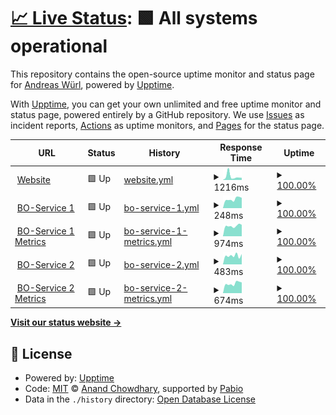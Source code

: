 # [📈 Live Status](https://wuan.github.io/bo-upptime/): <!--live status--> **🟩 All systems operational**

This repository contains the open-source uptime monitor and status page for [Andreas Würl](https://wuerl.net), powered by [Upptime](https://github.com/upptime/upptime).

With [Upptime](https://upptime.js.org), you can get your own unlimited and free uptime monitor and status page, powered entirely by a GitHub repository. We use [Issues](https://github.com/wuan/upptime/issues) as incident reports, [Actions](https://github.com/wuan/upptime/actions) as uptime monitors, and [Pages](https://wuan.github.io/bo-upptime/) for the status page.

<!--start: status pages-->
<!-- This summary is generated by Upptime (https://github.com/upptime/upptime) -->
<!-- Do not edit this manually, your changes will be overwritten -->
<!-- prettier-ignore -->
| URL | Status | History | Response Time | Uptime |
| --- | ------ | ------- | ------------- | ------ |
| <img alt="" src="https://icons.duckduckgo.com/ip3/blitzortung.tryb.de.ico" height="13"> [Website](https://blitzortung.tryb.de) | 🟩 Up | [website.yml](https://github.com/wuan/bo-upptime/commits/HEAD/history/website.yml) | <details><summary><img alt="Response time graph" src="./graphs/website/response-time-week.png" height="20"> 1216ms</summary><br><a href="https://wuan.github.io/bo-upptime/history/website"><img alt="Response time 661" src="https://img.shields.io/endpoint?url=https%3A%2F%2Fraw.githubusercontent.com%2Fwuan%2Fbo-upptime%2FHEAD%2Fapi%2Fwebsite%2Fresponse-time.json"></a><br><a href="https://wuan.github.io/bo-upptime/history/website"><img alt="24-hour response time 699" src="https://img.shields.io/endpoint?url=https%3A%2F%2Fraw.githubusercontent.com%2Fwuan%2Fbo-upptime%2FHEAD%2Fapi%2Fwebsite%2Fresponse-time-day.json"></a><br><a href="https://wuan.github.io/bo-upptime/history/website"><img alt="7-day response time 1216" src="https://img.shields.io/endpoint?url=https%3A%2F%2Fraw.githubusercontent.com%2Fwuan%2Fbo-upptime%2FHEAD%2Fapi%2Fwebsite%2Fresponse-time-week.json"></a><br><a href="https://wuan.github.io/bo-upptime/history/website"><img alt="30-day response time 758" src="https://img.shields.io/endpoint?url=https%3A%2F%2Fraw.githubusercontent.com%2Fwuan%2Fbo-upptime%2FHEAD%2Fapi%2Fwebsite%2Fresponse-time-month.json"></a><br><a href="https://wuan.github.io/bo-upptime/history/website"><img alt="1-year response time 661" src="https://img.shields.io/endpoint?url=https%3A%2F%2Fraw.githubusercontent.com%2Fwuan%2Fbo-upptime%2FHEAD%2Fapi%2Fwebsite%2Fresponse-time-year.json"></a></details> | <details><summary><a href="https://wuan.github.io/bo-upptime/history/website">100.00%</a></summary><a href="https://wuan.github.io/bo-upptime/history/website"><img alt="All-time uptime 100.00%" src="https://img.shields.io/endpoint?url=https%3A%2F%2Fraw.githubusercontent.com%2Fwuan%2Fbo-upptime%2FHEAD%2Fapi%2Fwebsite%2Fuptime.json"></a><br><a href="https://wuan.github.io/bo-upptime/history/website"><img alt="24-hour uptime 100.00%" src="https://img.shields.io/endpoint?url=https%3A%2F%2Fraw.githubusercontent.com%2Fwuan%2Fbo-upptime%2FHEAD%2Fapi%2Fwebsite%2Fuptime-day.json"></a><br><a href="https://wuan.github.io/bo-upptime/history/website"><img alt="7-day uptime 100.00%" src="https://img.shields.io/endpoint?url=https%3A%2F%2Fraw.githubusercontent.com%2Fwuan%2Fbo-upptime%2FHEAD%2Fapi%2Fwebsite%2Fuptime-week.json"></a><br><a href="https://wuan.github.io/bo-upptime/history/website"><img alt="30-day uptime 100.00%" src="https://img.shields.io/endpoint?url=https%3A%2F%2Fraw.githubusercontent.com%2Fwuan%2Fbo-upptime%2FHEAD%2Fapi%2Fwebsite%2Fuptime-month.json"></a><br><a href="https://wuan.github.io/bo-upptime/history/website"><img alt="1-year uptime 100.00%" src="https://img.shields.io/endpoint?url=https%3A%2F%2Fraw.githubusercontent.com%2Fwuan%2Fbo-upptime%2FHEAD%2Fapi%2Fwebsite%2Fuptime-year.json"></a></details>
| <img alt="" src="https://icons.duckduckgo.com/ip3/tryb.de.ico" height="13"> [BO-Service 1](http://tryb.de) | 🟩 Up | [bo-service-1.yml](https://github.com/wuan/bo-upptime/commits/HEAD/history/bo-service-1.yml) | <details><summary><img alt="Response time graph" src="./graphs/bo-service-1/response-time-week.png" height="20"> 248ms</summary><br><a href="https://wuan.github.io/bo-upptime/history/bo-service-1"><img alt="Response time 239" src="https://img.shields.io/endpoint?url=https%3A%2F%2Fraw.githubusercontent.com%2Fwuan%2Fbo-upptime%2FHEAD%2Fapi%2Fbo-service-1%2Fresponse-time.json"></a><br><a href="https://wuan.github.io/bo-upptime/history/bo-service-1"><img alt="24-hour response time 211" src="https://img.shields.io/endpoint?url=https%3A%2F%2Fraw.githubusercontent.com%2Fwuan%2Fbo-upptime%2FHEAD%2Fapi%2Fbo-service-1%2Fresponse-time-day.json"></a><br><a href="https://wuan.github.io/bo-upptime/history/bo-service-1"><img alt="7-day response time 248" src="https://img.shields.io/endpoint?url=https%3A%2F%2Fraw.githubusercontent.com%2Fwuan%2Fbo-upptime%2FHEAD%2Fapi%2Fbo-service-1%2Fresponse-time-week.json"></a><br><a href="https://wuan.github.io/bo-upptime/history/bo-service-1"><img alt="30-day response time 235" src="https://img.shields.io/endpoint?url=https%3A%2F%2Fraw.githubusercontent.com%2Fwuan%2Fbo-upptime%2FHEAD%2Fapi%2Fbo-service-1%2Fresponse-time-month.json"></a><br><a href="https://wuan.github.io/bo-upptime/history/bo-service-1"><img alt="1-year response time 239" src="https://img.shields.io/endpoint?url=https%3A%2F%2Fraw.githubusercontent.com%2Fwuan%2Fbo-upptime%2FHEAD%2Fapi%2Fbo-service-1%2Fresponse-time-year.json"></a></details> | <details><summary><a href="https://wuan.github.io/bo-upptime/history/bo-service-1">100.00%</a></summary><a href="https://wuan.github.io/bo-upptime/history/bo-service-1"><img alt="All-time uptime 99.90%" src="https://img.shields.io/endpoint?url=https%3A%2F%2Fraw.githubusercontent.com%2Fwuan%2Fbo-upptime%2FHEAD%2Fapi%2Fbo-service-1%2Fuptime.json"></a><br><a href="https://wuan.github.io/bo-upptime/history/bo-service-1"><img alt="24-hour uptime 100.00%" src="https://img.shields.io/endpoint?url=https%3A%2F%2Fraw.githubusercontent.com%2Fwuan%2Fbo-upptime%2FHEAD%2Fapi%2Fbo-service-1%2Fuptime-day.json"></a><br><a href="https://wuan.github.io/bo-upptime/history/bo-service-1"><img alt="7-day uptime 100.00%" src="https://img.shields.io/endpoint?url=https%3A%2F%2Fraw.githubusercontent.com%2Fwuan%2Fbo-upptime%2FHEAD%2Fapi%2Fbo-service-1%2Fuptime-week.json"></a><br><a href="https://wuan.github.io/bo-upptime/history/bo-service-1"><img alt="30-day uptime 100.00%" src="https://img.shields.io/endpoint?url=https%3A%2F%2Fraw.githubusercontent.com%2Fwuan%2Fbo-upptime%2FHEAD%2Fapi%2Fbo-service-1%2Fuptime-month.json"></a><br><a href="https://wuan.github.io/bo-upptime/history/bo-service-1"><img alt="1-year uptime 99.90%" src="https://img.shields.io/endpoint?url=https%3A%2F%2Fraw.githubusercontent.com%2Fwuan%2Fbo-upptime%2FHEAD%2Fapi%2Fbo-service-1%2Fuptime-year.json"></a></details>
| <img alt="" src="https://icons.duckduckgo.com/ip3/metrics.tryb.de.ico" height="13"> [BO-Service 1 Metrics](https://metrics.tryb.de) | 🟩 Up | [bo-service-1-metrics.yml](https://github.com/wuan/bo-upptime/commits/HEAD/history/bo-service-1-metrics.yml) | <details><summary><img alt="Response time graph" src="./graphs/bo-service-1-metrics/response-time-week.png" height="20"> 974ms</summary><br><a href="https://wuan.github.io/bo-upptime/history/bo-service-1-metrics"><img alt="Response time 883" src="https://img.shields.io/endpoint?url=https%3A%2F%2Fraw.githubusercontent.com%2Fwuan%2Fbo-upptime%2FHEAD%2Fapi%2Fbo-service-1-metrics%2Fresponse-time.json"></a><br><a href="https://wuan.github.io/bo-upptime/history/bo-service-1-metrics"><img alt="24-hour response time 914" src="https://img.shields.io/endpoint?url=https%3A%2F%2Fraw.githubusercontent.com%2Fwuan%2Fbo-upptime%2FHEAD%2Fapi%2Fbo-service-1-metrics%2Fresponse-time-day.json"></a><br><a href="https://wuan.github.io/bo-upptime/history/bo-service-1-metrics"><img alt="7-day response time 974" src="https://img.shields.io/endpoint?url=https%3A%2F%2Fraw.githubusercontent.com%2Fwuan%2Fbo-upptime%2FHEAD%2Fapi%2Fbo-service-1-metrics%2Fresponse-time-week.json"></a><br><a href="https://wuan.github.io/bo-upptime/history/bo-service-1-metrics"><img alt="30-day response time 920" src="https://img.shields.io/endpoint?url=https%3A%2F%2Fraw.githubusercontent.com%2Fwuan%2Fbo-upptime%2FHEAD%2Fapi%2Fbo-service-1-metrics%2Fresponse-time-month.json"></a><br><a href="https://wuan.github.io/bo-upptime/history/bo-service-1-metrics"><img alt="1-year response time 883" src="https://img.shields.io/endpoint?url=https%3A%2F%2Fraw.githubusercontent.com%2Fwuan%2Fbo-upptime%2FHEAD%2Fapi%2Fbo-service-1-metrics%2Fresponse-time-year.json"></a></details> | <details><summary><a href="https://wuan.github.io/bo-upptime/history/bo-service-1-metrics">100.00%</a></summary><a href="https://wuan.github.io/bo-upptime/history/bo-service-1-metrics"><img alt="All-time uptime 99.98%" src="https://img.shields.io/endpoint?url=https%3A%2F%2Fraw.githubusercontent.com%2Fwuan%2Fbo-upptime%2FHEAD%2Fapi%2Fbo-service-1-metrics%2Fuptime.json"></a><br><a href="https://wuan.github.io/bo-upptime/history/bo-service-1-metrics"><img alt="24-hour uptime 100.00%" src="https://img.shields.io/endpoint?url=https%3A%2F%2Fraw.githubusercontent.com%2Fwuan%2Fbo-upptime%2FHEAD%2Fapi%2Fbo-service-1-metrics%2Fuptime-day.json"></a><br><a href="https://wuan.github.io/bo-upptime/history/bo-service-1-metrics"><img alt="7-day uptime 100.00%" src="https://img.shields.io/endpoint?url=https%3A%2F%2Fraw.githubusercontent.com%2Fwuan%2Fbo-upptime%2FHEAD%2Fapi%2Fbo-service-1-metrics%2Fuptime-week.json"></a><br><a href="https://wuan.github.io/bo-upptime/history/bo-service-1-metrics"><img alt="30-day uptime 100.00%" src="https://img.shields.io/endpoint?url=https%3A%2F%2Fraw.githubusercontent.com%2Fwuan%2Fbo-upptime%2FHEAD%2Fapi%2Fbo-service-1-metrics%2Fuptime-month.json"></a><br><a href="https://wuan.github.io/bo-upptime/history/bo-service-1-metrics"><img alt="1-year uptime 99.98%" src="https://img.shields.io/endpoint?url=https%3A%2F%2Fraw.githubusercontent.com%2Fwuan%2Fbo-upptime%2FHEAD%2Fapi%2Fbo-service-1-metrics%2Fuptime-year.json"></a></details>
| <img alt="" src="https://icons.duckduckgo.com/ip3/raijin.tryb.de.ico" height="13"> [BO-Service 2](http://raijin.tryb.de) | 🟩 Up | [bo-service-2.yml](https://github.com/wuan/bo-upptime/commits/HEAD/history/bo-service-2.yml) | <details><summary><img alt="Response time graph" src="./graphs/bo-service-2/response-time-week.png" height="20"> 483ms</summary><br><a href="https://wuan.github.io/bo-upptime/history/bo-service-2"><img alt="Response time 470" src="https://img.shields.io/endpoint?url=https%3A%2F%2Fraw.githubusercontent.com%2Fwuan%2Fbo-upptime%2FHEAD%2Fapi%2Fbo-service-2%2Fresponse-time.json"></a><br><a href="https://wuan.github.io/bo-upptime/history/bo-service-2"><img alt="24-hour response time 519" src="https://img.shields.io/endpoint?url=https%3A%2F%2Fraw.githubusercontent.com%2Fwuan%2Fbo-upptime%2FHEAD%2Fapi%2Fbo-service-2%2Fresponse-time-day.json"></a><br><a href="https://wuan.github.io/bo-upptime/history/bo-service-2"><img alt="7-day response time 483" src="https://img.shields.io/endpoint?url=https%3A%2F%2Fraw.githubusercontent.com%2Fwuan%2Fbo-upptime%2FHEAD%2Fapi%2Fbo-service-2%2Fresponse-time-week.json"></a><br><a href="https://wuan.github.io/bo-upptime/history/bo-service-2"><img alt="30-day response time 487" src="https://img.shields.io/endpoint?url=https%3A%2F%2Fraw.githubusercontent.com%2Fwuan%2Fbo-upptime%2FHEAD%2Fapi%2Fbo-service-2%2Fresponse-time-month.json"></a><br><a href="https://wuan.github.io/bo-upptime/history/bo-service-2"><img alt="1-year response time 470" src="https://img.shields.io/endpoint?url=https%3A%2F%2Fraw.githubusercontent.com%2Fwuan%2Fbo-upptime%2FHEAD%2Fapi%2Fbo-service-2%2Fresponse-time-year.json"></a></details> | <details><summary><a href="https://wuan.github.io/bo-upptime/history/bo-service-2">100.00%</a></summary><a href="https://wuan.github.io/bo-upptime/history/bo-service-2"><img alt="All-time uptime 99.75%" src="https://img.shields.io/endpoint?url=https%3A%2F%2Fraw.githubusercontent.com%2Fwuan%2Fbo-upptime%2FHEAD%2Fapi%2Fbo-service-2%2Fuptime.json"></a><br><a href="https://wuan.github.io/bo-upptime/history/bo-service-2"><img alt="24-hour uptime 100.00%" src="https://img.shields.io/endpoint?url=https%3A%2F%2Fraw.githubusercontent.com%2Fwuan%2Fbo-upptime%2FHEAD%2Fapi%2Fbo-service-2%2Fuptime-day.json"></a><br><a href="https://wuan.github.io/bo-upptime/history/bo-service-2"><img alt="7-day uptime 100.00%" src="https://img.shields.io/endpoint?url=https%3A%2F%2Fraw.githubusercontent.com%2Fwuan%2Fbo-upptime%2FHEAD%2Fapi%2Fbo-service-2%2Fuptime-week.json"></a><br><a href="https://wuan.github.io/bo-upptime/history/bo-service-2"><img alt="30-day uptime 100.00%" src="https://img.shields.io/endpoint?url=https%3A%2F%2Fraw.githubusercontent.com%2Fwuan%2Fbo-upptime%2FHEAD%2Fapi%2Fbo-service-2%2Fuptime-month.json"></a><br><a href="https://wuan.github.io/bo-upptime/history/bo-service-2"><img alt="1-year uptime 99.75%" src="https://img.shields.io/endpoint?url=https%3A%2F%2Fraw.githubusercontent.com%2Fwuan%2Fbo-upptime%2FHEAD%2Fapi%2Fbo-service-2%2Fuptime-year.json"></a></details>
| <img alt="" src="https://icons.duckduckgo.com/ip3/raijin.tryb.de.ico" height="13"> [BO-Service 2 Metrics](https://raijin.tryb.de) | 🟩 Up | [bo-service-2-metrics.yml](https://github.com/wuan/bo-upptime/commits/HEAD/history/bo-service-2-metrics.yml) | <details><summary><img alt="Response time graph" src="./graphs/bo-service-2-metrics/response-time-week.png" height="20"> 674ms</summary><br><a href="https://wuan.github.io/bo-upptime/history/bo-service-2-metrics"><img alt="Response time 629" src="https://img.shields.io/endpoint?url=https%3A%2F%2Fraw.githubusercontent.com%2Fwuan%2Fbo-upptime%2FHEAD%2Fapi%2Fbo-service-2-metrics%2Fresponse-time.json"></a><br><a href="https://wuan.github.io/bo-upptime/history/bo-service-2-metrics"><img alt="24-hour response time 584" src="https://img.shields.io/endpoint?url=https%3A%2F%2Fraw.githubusercontent.com%2Fwuan%2Fbo-upptime%2FHEAD%2Fapi%2Fbo-service-2-metrics%2Fresponse-time-day.json"></a><br><a href="https://wuan.github.io/bo-upptime/history/bo-service-2-metrics"><img alt="7-day response time 674" src="https://img.shields.io/endpoint?url=https%3A%2F%2Fraw.githubusercontent.com%2Fwuan%2Fbo-upptime%2FHEAD%2Fapi%2Fbo-service-2-metrics%2Fresponse-time-week.json"></a><br><a href="https://wuan.github.io/bo-upptime/history/bo-service-2-metrics"><img alt="30-day response time 648" src="https://img.shields.io/endpoint?url=https%3A%2F%2Fraw.githubusercontent.com%2Fwuan%2Fbo-upptime%2FHEAD%2Fapi%2Fbo-service-2-metrics%2Fresponse-time-month.json"></a><br><a href="https://wuan.github.io/bo-upptime/history/bo-service-2-metrics"><img alt="1-year response time 629" src="https://img.shields.io/endpoint?url=https%3A%2F%2Fraw.githubusercontent.com%2Fwuan%2Fbo-upptime%2FHEAD%2Fapi%2Fbo-service-2-metrics%2Fresponse-time-year.json"></a></details> | <details><summary><a href="https://wuan.github.io/bo-upptime/history/bo-service-2-metrics">100.00%</a></summary><a href="https://wuan.github.io/bo-upptime/history/bo-service-2-metrics"><img alt="All-time uptime 99.68%" src="https://img.shields.io/endpoint?url=https%3A%2F%2Fraw.githubusercontent.com%2Fwuan%2Fbo-upptime%2FHEAD%2Fapi%2Fbo-service-2-metrics%2Fuptime.json"></a><br><a href="https://wuan.github.io/bo-upptime/history/bo-service-2-metrics"><img alt="24-hour uptime 100.00%" src="https://img.shields.io/endpoint?url=https%3A%2F%2Fraw.githubusercontent.com%2Fwuan%2Fbo-upptime%2FHEAD%2Fapi%2Fbo-service-2-metrics%2Fuptime-day.json"></a><br><a href="https://wuan.github.io/bo-upptime/history/bo-service-2-metrics"><img alt="7-day uptime 100.00%" src="https://img.shields.io/endpoint?url=https%3A%2F%2Fraw.githubusercontent.com%2Fwuan%2Fbo-upptime%2FHEAD%2Fapi%2Fbo-service-2-metrics%2Fuptime-week.json"></a><br><a href="https://wuan.github.io/bo-upptime/history/bo-service-2-metrics"><img alt="30-day uptime 100.00%" src="https://img.shields.io/endpoint?url=https%3A%2F%2Fraw.githubusercontent.com%2Fwuan%2Fbo-upptime%2FHEAD%2Fapi%2Fbo-service-2-metrics%2Fuptime-month.json"></a><br><a href="https://wuan.github.io/bo-upptime/history/bo-service-2-metrics"><img alt="1-year uptime 99.68%" src="https://img.shields.io/endpoint?url=https%3A%2F%2Fraw.githubusercontent.com%2Fwuan%2Fbo-upptime%2FHEAD%2Fapi%2Fbo-service-2-metrics%2Fuptime-year.json"></a></details>

<!--end: status pages-->

[**Visit our status website →**](https://wuan.github.io/bo-upptime/)

## 📄 License

- Powered by: [Upptime](https://github.com/upptime/upptime)
- Code: [MIT](./LICENSE) © [Anand Chowdhary](https://anandchowdhary.com), supported by [Pabio](https://pabio.com)
- Data in the `./history` directory: [Open Database License](https://opendatacommons.org/licenses/odbl/1-0/)
